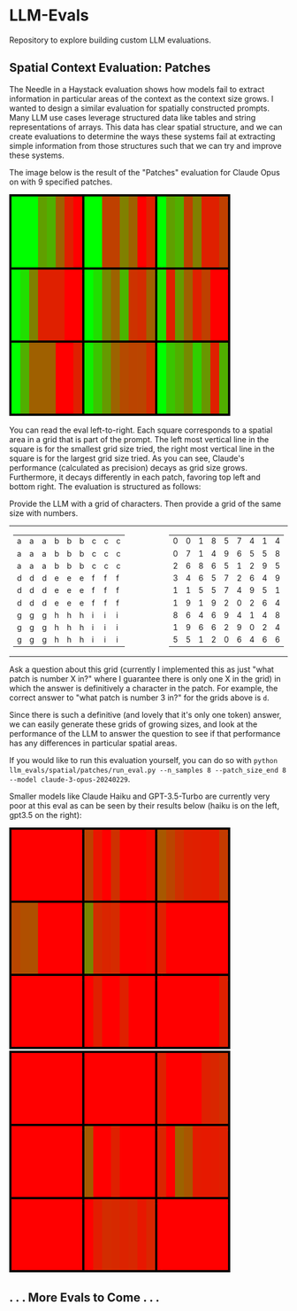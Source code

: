 # LLM-Evals

Repository to explore building custom LLM evaluations.

## Spatial Context Evaluation: Patches

The Needle in a Haystack evaluation shows how models fail to extract information in particular areas of the context as the context size grows. I wanted to design a similar evaluation for spatially constructed prompts. Many LLM use cases leverage structured data like tables and string representations of arrays. This data has clear spatial structure, and we can create evaluations to determine the ways these systems fail at extracting
simple information from those structures such that we can try and improve these systems.

The image below is the result of the "Patches" evaluation for Claude Opus on with 9 specified patches.

<img alt="Claude Opus" src="llm_evals/spacial/patches/results/claude-3-opus-20240229.png">

You can read the eval left-to-right. Each square corresponds to a spatial area in a grid that is part of the prompt. The left most vertical line in the square is for the smallest grid size tried, the right most vertical line in the square is for the largest grid size tried. As you can see, Claude's performance (calculated as precision) decays as grid size grows. Furthermore, it decays differently in each patch, favoring top left and bottom right. The evaluation is structured as follows:

Provide the LLM with a grid of characters. Then provide a grid of the same size with numbers.

<table>
<tr>
<td valign="top">

|   |   |   |   |   |   |   |   |   |
|---|---|---|---|---|---|---|---|---|
| a | a | a | b | b | b | c | c | c |
| a | a | a | b | b | b | c | c | c |
| a | a | a | b | b | b | c | c | c |
| d | d | d | e | e | e | f | f | f |
| d | d | d | e | e | e | f | f | f |
| d | d | d | e | e | e | f | f | f |
| g | g | g | h | h | h | i | i | i |
| g | g | g | h | h | h | i | i | i |
| g | g | g | h | h | h | i | i | i |

</td>
<td width="100">&nbsp;</td> <!-- Adjust width for larger space -->
<td valign="top">

|   |   |   |   |   |   |   |   |   |
|---|---|---|---|---|---|---|---|---|
| 0 | 0 | 1 | 8 | 5 | 7 | 4 | 1 | 4 |
| 0 | 7 | 1 | 4 | 9 | 6 | 5 | 5 | 8 |
| 2 | 6 | 8 | 6 | 5 | 1 | 2 | 9 | 5 |
| 3 | 4 | 6 | 5 | 7 | 2 | 6 | 4 | 9 |
| 1 | 1 | 5 | 5 | 7 | 4 | 9 | 5 | 1 |
| 1 | 9 | 1 | 9 | 2 | 0 | 2 | 6 | 4 |
| 8 | 6 | 4 | 6 | 9 | 4 | 1 | 4 | 8 |
| 1 | 9 | 6 | 6 | 2 | 9 | 0 | 2 | 4 |
| 5 | 5 | 1 | 2 | 0 | 6 | 4 | 6 | 6 |

</td>
</tr>
</table>

Ask a question about this grid (currently I implemented this as just "what patch is number X in?" where I guarantee there is only one X in the grid) in which the answer is definitively a character in the patch. For example, the correct answer to "what patch is number 3 in?" for the grids above is `d`.

Since there is such a definitive (and lovely that it's only one token) answer, we can easily generate these grids of growing sizes, and look at the performance of the LLM to answer the question to see if that performance has any differences in particular spatial areas.

If you would like to run this evaluation yourself, you can do so with `python llm_evals/spatial/patches/run_eval.py --n_samples 8 --patch_size_end 8 --model claude-3-opus-20240229`.

Smaller models like Claude Haiku and GPT-3.5-Turbo are currently very poor at this eval as can be seen by their results below (haiku is on the left, gpt3.5 on the right):

<img alt="Haiku" src="llm_evals/spacial/patches/results/claude-3-haiku-20240307.png"> <img alt="GPT 3.5 Turbo" src="llm_evals/spacial/patches/results/gpt-3.5-turbo-0125.png">

## . . . More Evals to Come . . .
